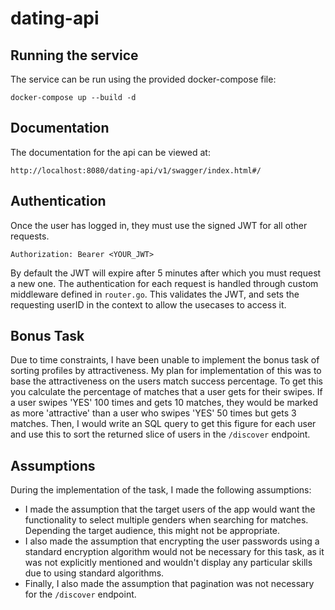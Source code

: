 # dating-api

## Running the service
The service can be run using the provided docker-compose file: 
```
docker-compose up --build -d
```

## Documentation
The documentation for the api can be viewed at:
```
http://localhost:8080/dating-api/v1/swagger/index.html#/
```

## Authentication
Once the user has logged in, they must use the signed JWT for all other requests. 
```
Authorization: Bearer <YOUR_JWT>
```
By default the JWT will expire after 5 minutes after which you must request a new one. The authentication for each request is handled through custom middleware defined in `router.go`. This validates the JWT, and sets the requesting userID in the context to allow the usecases to access it.

## Bonus Task
Due to time constraints, I have been unable to implement the bonus task of sorting profiles by attractiveness. 
My plan for implementation of this was to base the attractiveness on the users match success percentage. To get this you 
calculate the percentage of matches that a user gets for their swipes. If a user swipes 'YES' 100 times and gets 10 matches, 
they would be marked as more 'attractive' than a user who swipes 'YES' 50 times but gets 3 matches. Then, I would write 
an SQL query to get this figure for each user and use this to sort the returned slice of users in the `/discover` endpoint. 


## Assumptions
During the implementation of the task, I made the following assumptions: 
- I made the assumption that the target users of the app would want the functionality to select multiple genders when 
searching for matches. Depending the target audience, this might not be appropriate.
- I also made the assumption that encrypting the user passwords using a standard encryption algorithm would not be 
necessary for this task, as it was not explicitly mentioned and wouldn't display any particular skills due to using
standard algorithms.
- Finally, I also made the assumption that pagination was not necessary for the `/discover` endpoint. 